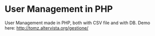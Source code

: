 # User Management in PHP
User Management made in PHP, both with CSV file and with DB.
Demo here: <a href="http://tomz.altervista.org/gestione/" target="_blank">http://tomz.altervista.org/gestione/</a>
